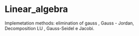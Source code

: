 # Linear_algebra
Implemetation methods: elimination of gauss , Gauss - Jordan, Decomposition LU , Gauss-Seidel e Jacobi.
